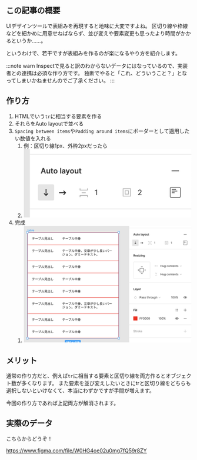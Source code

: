 <!--
title:   Figmaで表組みを作るときに少し時短できる方法
tags:    Figma,デザイン,design
-->
## この記事の概要

UIデザインツールで表組みを再現すると地味に大変ですよね。
区切り線や枠線などを細かめに用意せねばならず、並び変えや要素変更も思ったより時間がかかるというか……。

というわけで、若干ですが表組みを作るのが楽になるやり方を紹介します。

:::note warn
Inspectで見ると訳のわからないデータにはなっているので、実装者との連携は必須な作り方です。
独断でやると「これ、どういうこと？」となってしまいかねませんのでご了承ください。
:::

## 作り方

1. HTMLでいう`tr`に相当する要素を作る
1. それらをAuto layoutで並べる
1. `Spacing between items`や`Padding around items`にボーダーとして適用したい数値を入れる
   1. 例：区切り線1px、外枠2pxだったら
   1. ![](../images/figma-easy-table-settings.png)
1. 完成
   1. ![](../images/figma-easy-table.png)

## メリット

通常の作り方だと、例えば`tr`に相当する要素と区切り線を両方作るとオブジェクト数が多くなります。
また要素を並び変えしたいときにtrと区切り線をどちらも選択しないといけなくて、本当にわずかですが手間が増えます。

今回の作り方であれば上記両方が解消されます。

## 実際のデータ

こちらからどうぞ！

https://www.figma.com/file/W0HG4oe02u0mg7fQ59r8ZY
